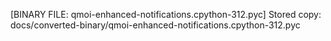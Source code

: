 [BINARY FILE: qmoi-enhanced-notifications.cpython-312.pyc]
Stored copy: docs/converted-binary/qmoi-enhanced-notifications.cpython-312.pyc
